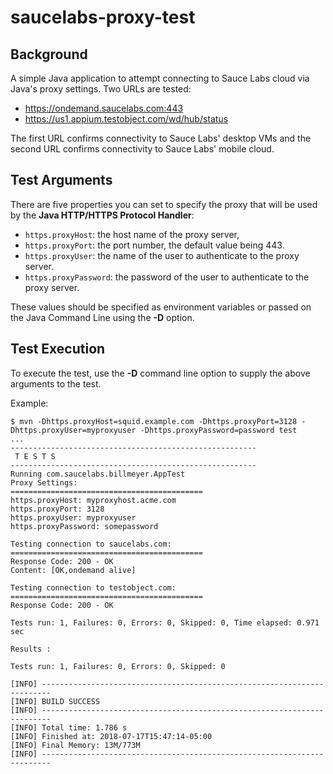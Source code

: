 # saucelabs-proxy-test

## Background

A simple Java application to attempt connecting to Sauce Labs cloud via Java's proxy settings.  Two URLs are tested:

* https://ondemand.saucelabs.com:443
* https://us1.appium.testobject.com/wd/hub/status

The first URL confirms connectivity to Sauce Labs' desktop VMs and the second URL confirms connectivity to Sauce Labs' mobile cloud.

## Test Arguments

There are five properties you can set to specify the proxy that will be used by the __Java HTTP/HTTPS Protocol Handler__:

* `https.proxyHost`: the host name of the proxy server,
* `https.proxyPort`: the port number, the default value being 443.
* `https.proxyUser`: the name of the user to authenticate to the proxy server.
* `https.proxyPassword`: the password of the user to authenticate to the proxy server.

These values should be specified as environment variables or passed on the Java Command Line using the __-D__ option.

## Test Execution

To execute the test, use the __-D__ command line option to supply the above arguments to the test.

Example:

    $ mvn -Dhttps.proxyHost=squid.example.com -Dhttps.proxyPort=3128 -Dhttps.proxyUser=myproxyuser -Dhttps.proxyPassword=password test
    ...
    -------------------------------------------------------
     T E S T S
    -------------------------------------------------------
    Running com.saucelabs.billmeyer.AppTest
    Proxy Settings:
    ===========================================
    https.proxyHost: myproxyhost.acme.com
    https.proxyPort: 3128
    https.proxyUser: myproxyuser
    https.proxyPassword: somepassword
    
    Testing connection to saucelabs.com:
    ===========================================
    Response Code: 200 - OK
    Content: [OK,ondemand alive]
    
    Testing connection to testobject.com:
    ===========================================
    Response Code: 200 - OK
    
    Tests run: 1, Failures: 0, Errors: 0, Skipped: 0, Time elapsed: 0.971 sec
    
    Results :
    
    Tests run: 1, Failures: 0, Errors: 0, Skipped: 0
    
    [INFO] ------------------------------------------------------------------------
    [INFO] BUILD SUCCESS
    [INFO] ------------------------------------------------------------------------
    [INFO] Total time: 1.786 s
    [INFO] Finished at: 2018-07-17T15:47:14-05:00
    [INFO] Final Memory: 13M/773M
    [INFO] ------------------------------------------------------------------------
